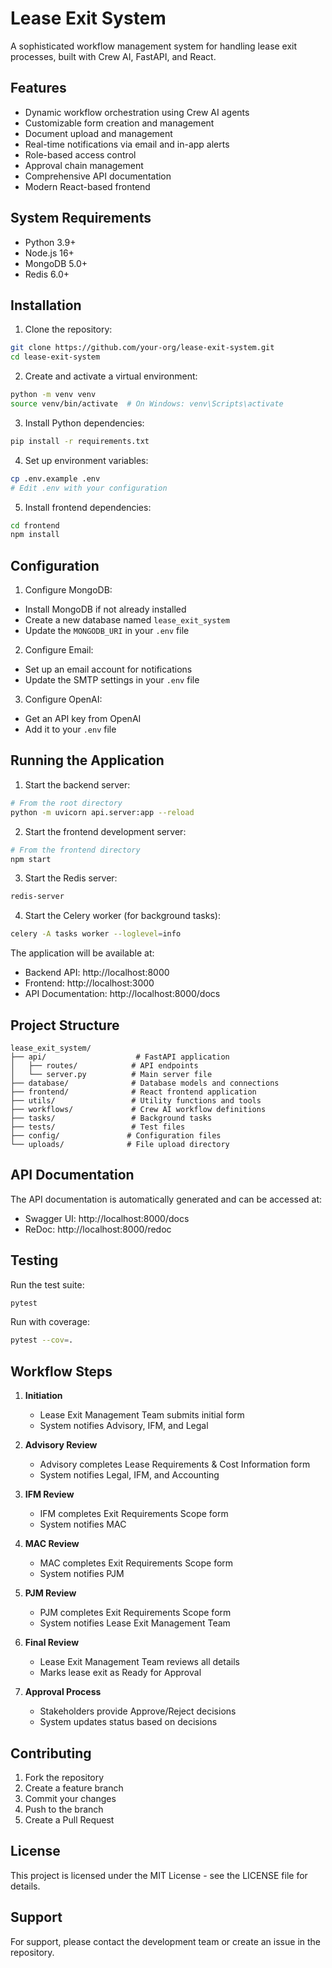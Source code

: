 # Lease Exit System

A sophisticated workflow management system for handling lease exit processes, built with Crew AI, FastAPI, and React.

## Features

- Dynamic workflow orchestration using Crew AI agents
- Customizable form creation and management
- Document upload and management
- Real-time notifications via email and in-app alerts
- Role-based access control
- Approval chain management
- Comprehensive API documentation
- Modern React-based frontend

## System Requirements

- Python 3.9+
- Node.js 16+
- MongoDB 5.0+
- Redis 6.0+

## Installation

1. Clone the repository:
```bash
git clone https://github.com/your-org/lease-exit-system.git
cd lease-exit-system
```

2. Create and activate a virtual environment:
```bash
python -m venv venv
source venv/bin/activate  # On Windows: venv\Scripts\activate
```

3. Install Python dependencies:
```bash
pip install -r requirements.txt
```

4. Set up environment variables:
```bash
cp .env.example .env
# Edit .env with your configuration
```

5. Install frontend dependencies:
```bash
cd frontend
npm install
```

## Configuration

1. Configure MongoDB:
- Install MongoDB if not already installed
- Create a new database named `lease_exit_system`
- Update the `MONGODB_URI` in your `.env` file

2. Configure Email:
- Set up an email account for notifications
- Update the SMTP settings in your `.env` file

3. Configure OpenAI:
- Get an API key from OpenAI
- Add it to your `.env` file

## Running the Application

1. Start the backend server:
```bash
# From the root directory
python -m uvicorn api.server:app --reload
```

2. Start the frontend development server:
```bash
# From the frontend directory
npm start
```

3. Start the Redis server:
```bash
redis-server
```

4. Start the Celery worker (for background tasks):
```bash
celery -A tasks worker --loglevel=info
```

The application will be available at:
- Backend API: http://localhost:8000
- Frontend: http://localhost:3000
- API Documentation: http://localhost:8000/docs

## Project Structure

```
lease_exit_system/
├── api/                    # FastAPI application
│   ├── routes/            # API endpoints
│   └── server.py          # Main server file
├── database/              # Database models and connections
├── frontend/              # React frontend application
├── utils/                 # Utility functions and tools
├── workflows/             # Crew AI workflow definitions
├── tasks/                 # Background tasks
├── tests/                 # Test files
├── config/               # Configuration files
└── uploads/              # File upload directory
```

## API Documentation

The API documentation is automatically generated and can be accessed at:
- Swagger UI: http://localhost:8000/docs
- ReDoc: http://localhost:8000/redoc

## Testing

Run the test suite:
```bash
pytest
```

Run with coverage:
```bash
pytest --cov=.
```

## Workflow Steps

1. **Initiation**
   - Lease Exit Management Team submits initial form
   - System notifies Advisory, IFM, and Legal

2. **Advisory Review**
   - Advisory completes Lease Requirements & Cost Information form
   - System notifies Legal, IFM, and Accounting

3. **IFM Review**
   - IFM completes Exit Requirements Scope form
   - System notifies MAC

4. **MAC Review**
   - MAC completes Exit Requirements Scope form
   - System notifies PJM

5. **PJM Review**
   - PJM completes Exit Requirements Scope form
   - System notifies Lease Exit Management Team

6. **Final Review**
   - Lease Exit Management Team reviews all details
   - Marks lease exit as Ready for Approval

7. **Approval Process**
   - Stakeholders provide Approve/Reject decisions
   - System updates status based on decisions

## Contributing

1. Fork the repository
2. Create a feature branch
3. Commit your changes
4. Push to the branch
5. Create a Pull Request

## License

This project is licensed under the MIT License - see the LICENSE file for details.

## Support

For support, please contact the development team or create an issue in the repository. 